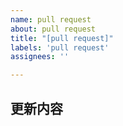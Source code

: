 ```yaml
---
name: pull request
about: pull request
title: "[pull request]"
labels: 'pull request'
assignees: ''

---
```


## 更新内容


